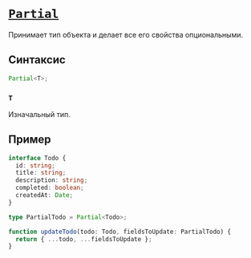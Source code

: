 # [`Partial`](../index.md)

Принимает тип объекта и делает все его свойства опциональными.

## Синтаксис

```ts
Partial<T>;
```

### `T`

Изначальный тип.

## Пример

```ts
interface Todo {
  id: string;
  title: string;
  description: string;
  completed: boolean;
  createdAt: Date;
}

type PartialTodo = Partial<Todo>;

function updateTodo(todo: Todo, fieldsToUpdate: PartialTodo) {
  return { ...todo, ...fieldsToUpdate };
}
```
